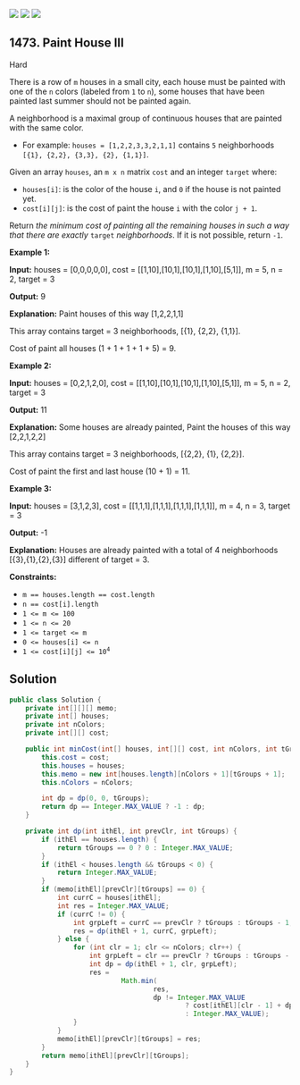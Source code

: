 [![](https://img.shields.io/github/stars/javadev/LeetCode-in-Java?label=Stars&style=flat-square)](https://github.com/javadev/LeetCode-in-Java)
[![](https://img.shields.io/github/forks/javadev/LeetCode-in-Java?label=Fork%20me%20on%20GitHub%20&style=flat-square)](https://github.com/javadev/LeetCode-in-Java/fork)
[![](https://img.shields.io/badge/-LeetCode%20in%20Kotlin-blue?style=flat-square)](https://github.com/javadev/LeetCode-in-Kotlin)

## 1473\. Paint House III

Hard

There is a row of `m` houses in a small city, each house must be painted with one of the `n` colors (labeled from `1` to `n`), some houses that have been painted last summer should not be painted again.

A neighborhood is a maximal group of continuous houses that are painted with the same color.

*   For example: `houses = [1,2,2,3,3,2,1,1]` contains `5` neighborhoods `[{1}, {2,2}, {3,3}, {2}, {1,1}]`.

Given an array `houses`, an `m x n` matrix `cost` and an integer `target` where:

*   `houses[i]`: is the color of the house `i`, and `0` if the house is not painted yet.
*   `cost[i][j]`: is the cost of paint the house `i` with the color `j + 1`.

Return _the minimum cost of painting all the remaining houses in such a way that there are exactly_ `target` _neighborhoods_. If it is not possible, return `-1`.

**Example 1:**

**Input:** houses = [0,0,0,0,0], cost = \[\[1,10],[10,1],[10,1],[1,10],[5,1]], m = 5, n = 2, target = 3

**Output:** 9

**Explanation:** Paint houses of this way [1,2,2,1,1] 

This array contains target = 3 neighborhoods, [{1}, {2,2}, {1,1}]. 

Cost of paint all houses (1 + 1 + 1 + 1 + 5) = 9.

**Example 2:**

**Input:** houses = [0,2,1,2,0], cost = \[\[1,10],[10,1],[10,1],[1,10],[5,1]], m = 5, n = 2, target = 3

**Output:** 11

**Explanation:** Some houses are already painted, Paint the houses of this way [2,2,1,2,2] 

This array contains target = 3 neighborhoods, [{2,2}, {1}, {2,2}].

Cost of paint the first and last house (10 + 1) = 11.

**Example 3:**

**Input:** houses = [3,1,2,3], cost = \[\[1,1,1],[1,1,1],[1,1,1],[1,1,1]], m = 4, n = 3, target = 3

**Output:** -1

**Explanation:** Houses are already painted with a total of 4 neighborhoods [{3},{1},{2},{3}] different of target = 3.

**Constraints:**

*   `m == houses.length == cost.length`
*   `n == cost[i].length`
*   `1 <= m <= 100`
*   `1 <= n <= 20`
*   `1 <= target <= m`
*   `0 <= houses[i] <= n`
*   <code>1 <= cost[i][j] <= 10<sup>4</sup></code>

## Solution

```java
public class Solution {
    private int[][][] memo;
    private int[] houses;
    private int nColors;
    private int[][] cost;

    public int minCost(int[] houses, int[][] cost, int nColors, int tGroups) {
        this.cost = cost;
        this.houses = houses;
        this.memo = new int[houses.length][nColors + 1][tGroups + 1];
        this.nColors = nColors;

        int dp = dp(0, 0, tGroups);
        return dp == Integer.MAX_VALUE ? -1 : dp;
    }

    private int dp(int ithEl, int prevClr, int tGroups) {
        if (ithEl == houses.length) {
            return tGroups == 0 ? 0 : Integer.MAX_VALUE;
        }
        if (ithEl < houses.length && tGroups < 0) {
            return Integer.MAX_VALUE;
        }
        if (memo[ithEl][prevClr][tGroups] == 0) {
            int currC = houses[ithEl];
            int res = Integer.MAX_VALUE;
            if (currC != 0) {
                int grpLeft = currC == prevClr ? tGroups : tGroups - 1;
                res = dp(ithEl + 1, currC, grpLeft);
            } else {
                for (int clr = 1; clr <= nColors; clr++) {
                    int grpLeft = clr == prevClr ? tGroups : tGroups - 1;
                    int dp = dp(ithEl + 1, clr, grpLeft);
                    res =
                            Math.min(
                                    res,
                                    dp != Integer.MAX_VALUE
                                            ? cost[ithEl][clr - 1] + dp
                                            : Integer.MAX_VALUE);
                }
            }
            memo[ithEl][prevClr][tGroups] = res;
        }
        return memo[ithEl][prevClr][tGroups];
    }
}
```